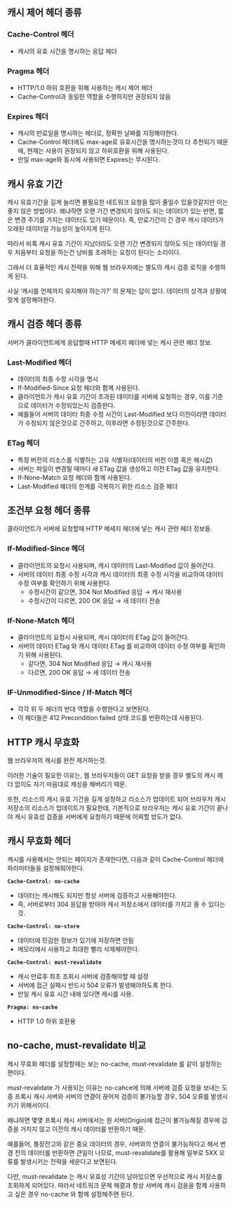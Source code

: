 ## 캐시 제어 헤더 종류

### Cache-Control 헤더

- 캐시의 유효 시간을 명시하는 응답 헤더

### Pragma 헤더

- HTTP/1.0 하위 호환을 위해 사용하는 캐시 제어 헤더
- Cache-Control과 동일한 역할을 수행하지만 권장되지 않음

### Expires 헤더

- 캐시의 만료일을 명시하는 헤더로, 정확한 날짜를 지정해야한다.
- Cache-Control 헤더에도 max-age로 유효시간을 명시하는것이 더 추천되기 때문에, 현재는 사용이 권장되지 않고 하위호환을 위해 사용된다.
- 만일 max-age와 동시에 사용되면 Expires는 무시된다.

## 캐시 유효 기간

캐시 유효기간을 길게 늘리면 불필요한 네트워크 요청을 많이 줄일수 있을것같지만 이는 좋지 않은 방법이다. 왜냐하면 오랜 기간 변경되지 않아도 되는 데이터가 있는 반면, 짧은 변경 주기를 가지는 데이터도 있기 때문이다. 즉, 만료기간이 긴 경우 캐시 데이터가 오래된 데이터일 가능성이 높아지게 된다.

따라서 비록 캐시 유효 기간이 지났더라도 오랜 기간 변경되지 않아도 되는 데이터일 경우 처음부터 요청을 하는건 낭비를 초래하는 요청이 된다는 소리이다.

그래서 더 효율적인 캐시 전략을 위해 웹 브라우저에는 별도의 캐시 검증 로직을 수행하게 된다.

사실 ‘캐시를 언제까지 유지해야 하는가?’ 의 문제는 답이 없다. 데이터의 성격과 상황에 맞게 설정해야한다.

## 캐시 검증 헤더 종류

서버가 클라이언트에게 응답할때 HTTP 메세지 헤더에 넣는 캐시 관련 헤더 정보.

### Last-Modified 헤더

- 데이터의 최종 수정 시각을 명시
- If-Modified-Since 요청 헤더와 함께 사용된다.
- 클라이언트가 캐시 유효 기간이 초과된 데이터를 서버에 요청하는 경우, 이를 기준으로 데이터가 수정되었는지 검증한다.
- 예를들어 서버의 데이터 최종 수정 시간이 Last-Modified 보다 이전이라면 데이터가 수정되지 않은것으로 간주하고, 이후라면 수정된것으로 간주한다.

### ETag 헤더

- 특정 버전의 리소스를 식별하는 고유 식별자(데이터의 버전 이름 혹은 해시값)
- 서버는 파일이 변경될 때마다 새 ETag 값을 생성하고 이전 ETag 값을 유지한다.
- If-None-Match 요청 헤더와 함께 사용된다.
- Last-Modified 헤더의 한계를 극복하기 위한 리소스 검증 헤더

## 조건부 요청 헤더 종류

클라이언트가 서버에 요청할때 HTTP 메세지 헤더에 넣는 캐시 관련 헤더 정보들.

### If-Modified-Since 헤더

- 클라이언트의 요청시 사용되며, 캐시 데이터의 Last-Modified 값이 들어간다.
- 서버의 데이터 최종 수정 시각과 캐시 데이터의 최종 수정 시각을 비교하여 데이터 수정 여부를 확인하기 위해 사용한다.
  - 수정시간이 같으면, 304 Not Modified 응답 → 캐시 재사용
  - 수정시간이 다르면, 200 OK 응답 → 새 데이터 전송

### If-None-Match 헤더

- 클라이언트의 요청시 사용되며, 캐시 데이터의 ETag 값이 들어간다.
- 서버의 데이터 ETag 와 캐시 데이터 ETag 를 비교하여 데이터 수정 여부를 확인하기 위해 사용된다.
  - 같다면, 304 Not Modified 응답 → 캐시 재사용
  - 다르면, 200 OK 응답 → 새 데이터 전송

### IF-Unmodified-Since / If-Match 헤더

- 각각 위 두 헤더의 반대 역할을 수행한다고 보면된다.
- 이 헤더들은 412 Precondition failed 상태 코드를 반환하는데 사용된다.

## HTTP 캐시 무효화

웹 브라우저의 캐시를 완전 제거하는것.

이러한 기술이 필요한 이유는, 웹 브라우저들이 GET 요청을 받을 경우 별도의 캐시 헤더 없이도 자기 마음대로 캐싱을 해버리기 때문.

또한, 리소스의 캐시 유효 기간을 길게 설정하고 리소스가 업데이트 되어 브라우저 캐시 저장소의 리소스가 업데이트가 필요한데, 기본적으로 브라우저는 캐시 유효 기간이 끝나야 캐시 유효성 검증을 서버에게 요청하기 때문에 어찌할 방도가 없다.

## 캐시 무효화 헤더

캐시를 사용해서는 안되는 페이지가 존재한다면, 다음과 같이 Cache-Control 헤더에 파라미터들을 설정해줘야한다.

**`Cache-Control: no-cache`**

- 데이터는 캐시해도 되지만 항상 서버에 검증하고 사용해야한다.
- 즉, 서버로부터 304 응답을 받아야 캐시 저장소에서 데이터를 가지고 올 수 있다는것.

**`Cache-Control: no-store`**

- 데이터에 민감한 정보가 있기에 저장하면 안됨
- 메모리에서 사용하고 최대한 빨리 삭제해야한다.

**`Cache-Control: must-revalidate`**

- 캐시 만료후 최초 조회시 서버에 검증해야할 때 설정
- 서버에 접근 실패시 반드시 504 오류가 발생해야하도록 한다.
- 만일 캐시 유효 시간 내에 있다면 캐시를 사용.

**`Pragma: no-cache`**

- HTTP 1.0 하위 호환용

## no-cache, must-revalidate 비교

캐시 무효화 헤더를 설정할때는 보는 no-cache, must-revalidate 를 같이 설정하는 편이다.

must-revalidate 가 사용되는 이유는 no-cahce에 의해 서버에 검증 요청을 보내는 도중 프록시 캐시 서버와 서버의 연결이 끊어져 검증이 불가능할 경우, 504 오류를 발생시키기 위해서이다.

왜냐하면 몇몇 프록시 캐시 서버에서는 원 서버(Origin)에 접근이 불가능해질 경우에 검증을 거치지 않고 이전의 캐시 데이터를 반환하기 때문.

예를들어, 통장잔고와 같은 중요 데이터의 경우, 서버와의 연결이 불가능하다고 해서 변경 전의 데이터를 반환하면 큰일이 나므로, must-revalidate를 활용해 일부로 5XX 오류를 발생시키는 전략을 세운다고 보면된다.

다만, must-revalidate 는 캐시 유효성 기간이 남아있으면 우선적으로 캐시 저장소를 조회하게 되어있다. 따라서 네트워크 문제 해결과 항상 서버에 캐시 검을을 함께 사용하고 싶은 경우 no-cache 와 함께 설정해주면 된다.
